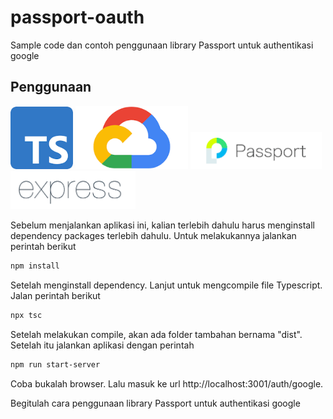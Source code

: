 # passport-oauth
<p>Sample code dan contoh penggunaan library Passport untuk authentikasi google</p>

## Penggunaan
<a href='https://expressjs.com'><img src='./docs_image/typescript.png' width="100"></a>
<a href='https://expressjs.com'><img src='./docs_image/gcloud.png' width="180"></a>
<a href='https://expressjs.com'><img src='./docs_image/passport.png' width="210"></a>
<a href='https://expressjs.com'><img src='./docs_image/express.png' width="200"></a>
<p>Sebelum menjalankan aplikasi ini, kalian terlebih dahulu harus menginstall dependency packages terlebih dahulu. Untuk melakukannya jalankan perintah berikut</p>

```bash
npm install
```

<p>Setelah menginstall dependency. Lanjut untuk mengcompile file Typescript. Jalan perintah berikut</p>

``` bash
npx tsc 
```
<p>Setelah melakukan compile, akan ada folder tambahan bernama "dist". Setelah itu jalankan aplikasi dengan perintah</p>

``` bash
npm run start-server
```
<p>Coba bukalah browser. Lalu masuk ke url http://localhost:3001/auth/google.</p>
<p>Begitulah cara penggunaan library Passport untuk authentikasi google</p>

